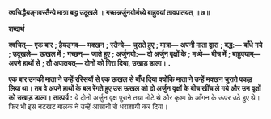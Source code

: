 **क्वचिद्धैयङ्गवस्तैन्ये मात्रा बद्ध उदूखले ।** **गच्छन्नर्जुनयोर्मध्ये बाहुवयां तावपातयत् ॥ ७॥** 

**शब्दार्थ** 

**क्वचित्—** **एक बार** **; हैयङ्गव—** **मक्खन** **; स्तैन्ये—** **चुराते हुए** **; मात्रा—** **अपनी माता द्वारा** **; बद्ध:—** **बाँधे गये** **; उदूखले—** **ऊखल में** **;** **गच्छन्—** **जाते हुए** **; अर्जुनयो:—** **दो अर्जुन वृक्षों के** **; मध्ये—** **बीच में** **; बाहुवयाम्—** **अपने हाथों से** **; तौ अपातयत्—** **दोनों को गिरा** **दिया, उखाड़ डाला।** **.** 

**एक बार उनकी माता ने उन्हें रस्सियों से एक ऊखल से बाँध दिया क्योंकि माता ने उन्हें** **मक्खन चुराते पकड़ लिया था। तब वे अपने हाथों के बल रेंगते हुए उस ऊखल को दो अर्जुन** **वृक्षों के बीच खींच ले गये और उन वृक्षों को उखाड़ डाला।** **तात्पर्य :** ये दोनों अर्जुन वृक्ष पुराने तथा मोटे थे और कृष्ण के आँगन के ऊपर उठे हुए थे। फिर भी इस नटखट बालक ने उन्हें आसानी से धराशायी कर दिया।  